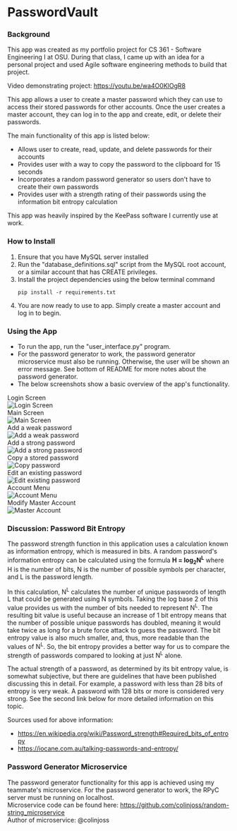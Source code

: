 # PasswordVault

### Background
This app was created as my portfolio project for CS 361 - Software Engineering I at OSU. During that class,
I came up with an idea for a personal project and used Agile software engineering methods to build that 
project.

Video demonstrating project: https://youtu.be/wa4O0KlOgR8

This app allows a user to create a master password which they can use to access their stored
passwords for other accounts. Once the user creates a master account, they can log in to the
app and create, edit, or delete their passwords.

The main functionality of this app is listed below:
- Allows user to create, read, update, and delete passwords for their accounts
- Provides user with a way to copy the password to the clipboard for 15 seconds
- Incorporates a random password generator so users don't have to create their own passwords
- Provides user with a strength rating of their passwords using the information bit entropy calculation

This app was heavily inspired by the KeePass software I currently use at work.

### How to Install
1. Ensure that you have MySQL server installed
2. Run the "database_definitions.sql" script from the MySQL root account, or a similar
account that has CREATE privileges.
3. Install the project dependencies using the below terminal command
    ~~~
    pip install -r requirements.txt
    ~~~
4. You are now ready to use to app. Simply create a master account and log in to begin.

### Using the App
- To run the app, run the "user_interface.py" program.
- For the password generator to work, the password generator microservice must also
  be running. Otherwise, the user will be shown an error message. See bottom of README
  for more notes about the password generator.  
- The below screenshots show a basic overview of the app's functionality.  
  
Login Screen  
![Login Screen](/screenshots/login_screen.png)   
Main Screen  
![Main Screen](/screenshots/main_screen.png)  
Add a weak password  
![Add a weak password](/screenshots/add_weak_password.png)  
Add a strong password  
![Add a strong password](/screenshots/add_very_strong_password.png)   
Copy a stored password  
![Copy password](/screenshots/copy_password.png)  
Edit an existing password  
![Edit existing password](/screenshots/edit_password.png)  
Account Menu  
![Account Menu](/screenshots/account_menu.png)  
Modify Master Account  
![Master Account](/screenshots/edit_master_account.png)  

### Discussion: Password Bit Entropy
The password strength function in this application uses a calculation known
as information entropy, which is measured in bits. A random password's information 
entropy can be calculated using the formula  **H = log<sub>2</sub>N<sup>L</sup>** 
where H is the number of bits, N is the number of possible symbols per character, 
and L is the password length.
  
In this calculation, N<sup>L</sup> calculates the number of unique passwords of 
length L that could be generated using N symbols. Taking the log base 2 of this
value provides us with the number of bits needed to represent N<sup>L</sup>. The resulting 
bit value is useful because an increase of 1 bit entropy means that the number of possible 
unique passwords has doubled, meaning it would take twice as long for a brute force attack 
to guess the password. The bit entropy value is also much smaller, and, thus, more
readable than the values of N<sup>L</sup>. So, the bit entropy provides a better way for 
us to compare the strength of passwords compared to looking at just N<sup>L</sup> alone. 

The actual strength of a password, as determined by its bit entropy value, is somewhat
subjective, but there are guidelines that have been published discussing this in detail.
For example, a password with less than 28 bits of entropy is very weak. A password with
128 bits or more is considered very strong. See the second link below for more detailed
information on this topic.

Sources used for above information:
- https://en.wikipedia.org/wiki/Password_strength#Required_bits_of_entropy
- https://iocane.com.au/talking-passwords-and-entropy/


### Password Generator Microservice
The password generator functionality for this app is achieved using my teammate's
microservice. For the password generator to work, the RPyC server must be running
on localhost.  
Microservice code can be found here: https://github.com/colinjoss/random-string_microservice  
Author of microservice: @colinjoss

